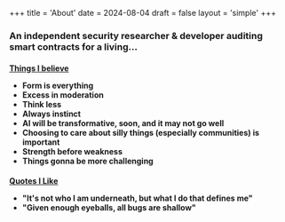 +++
title = 'About'
date = 2024-08-04
draft = false
layout = 'simple'
+++

<!-- {{< typeit
  tag=h1
  lifeLike=true
  >}}
About
{{< /typeit >}} -->

<h3>An independent security researcher & developer auditing smart contracts for a living...
<p>

<h4> <ins>Things I believe</ins> 

- Form is everything
- Excess in moderation
- Think less
- Always instinct
- AI will be transformative, soon, and it may not go well
- Choosing to care about silly things (especially communities) is important
- Strength before weakness
- Things gonna be more challenging


<h4> <ins>Quotes I Like</ins>
<p>

- "It's not who I am underneath, but what I do that defines me"
- "Given enough eyeballs, all bugs are shallow"

